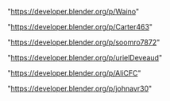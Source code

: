 "https://developer.blender.org/p/Waino"

"https://developer.blender.org/p/Carter463"

"https://developer.blender.org/p/soomro7872"

"https://developer.blender.org/p/urielDeveaud"

"https://developer.blender.org/p/AliCFC"

"https://developer.blender.org/p/johnavr30"

